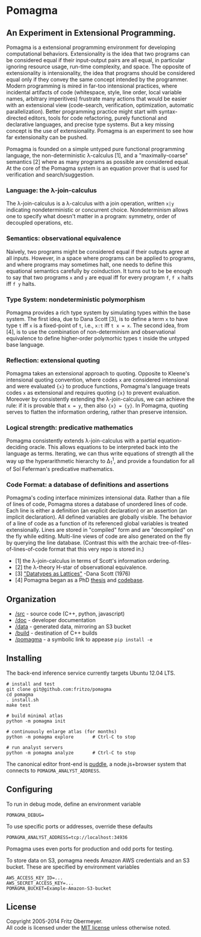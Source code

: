 # Pomagma

## An Experiment in Extensional Programming.

Pomagma is a extensional programming environment for developing computational behaviors.
Extensionality is the idea that two programs can be considered equal
if their input-output pairs are all equal,
in particular ignoring resource usage, run-time complexity, and space.
The opposite of extensionality is intensionality, the idea that programs
should be considered equal only if they convey the same concept intended
by the programmer.
Modern programming is mired in far-too intensional practices,
where incidental artifacts of code
(whitespace, style, line order, local variable names, arbitrary imperitives)
frustrate many actions that would be easier with an extensional view
(code-search, verification, optimization, automatic parallelization).
Better programming practice might start with
syntax-directed editors, tools for code refactoring,
purely functional and declarative languages,
and precise type systems.
But a key missing concept is the use of extensionality.
Pomagma is an experiment to see how far extensionalty can be pushed.

Pomagma is founded on a simple untyped pure functional programming language,
the non-deterministic &lambda;-calculus [1],
and a "maximally-coarse" semantics [2] where as many programs as possible
are considered equal.
At the core of the Pomagma system is an equation prover
that is used for verification and search/suggestion.

### Language: the &lambda;-join-calculus

The &lambda;-join-calculus is a &lambda;-calculus with a join operation,
written `x|y` indicating nondeterministic or concurrent choice.
Nondeterminism allows one to specify what doesn't matter in a program:
symmetry, order of decoupled operations, etc.

### Semantics: observational equivalence

Naively, two programs might be considered equal if their outputs agree at all inputs.
However, in a space where programs can be applied to programs,
and where programs may sometimes halt,
one needs to define this equational semantics carefully by coinduction.
It turns out to be be enough to say that two programs `x` and `y` are equal
iff for every program `f`, `f x` halts iff `f y` halts.

### Type System: nondeterministic polymorphism

Pomagma provides a rich type system by simulating types within the base system.
The first idea, due to Dana Scott [3], is to define a term `x` to have type `t`
iff `x` is a fixed-point of `t`, i.e., `x:t` iff `t x = x`.
The second idea, from [4], is to use the combination of non-determinism and
observational equivalence to define higher-order polymorhic types `t`
inside the untyped base language.

### Reflection: extensional quoting

Pomagma takes an extensional approach to quoting.
Opposite to Kleene's intensional quoting convention,
where codes `x` are considered intensional and were evaluated `{x}`
to produce functions, Pomagma's language treats codes `x` as
extensional and requires quoting `{x}` to prevent evaluation.
Moreover by consistently extending the &lambda;-join-calculus,
we can achieve the rule: if it is provable that `x = y`, then also `{x} = {y}`.
In Pomagma, quoting serves to flatten the information ordering,
rather than preserve intension.

### Logical strength: predicative mathematics

Pomagma consistently extends &lambda;-join-calculus with
a partial equation-deciding oracle.
This allows equations to be interpreted back into the language as terms.
Iterating, we can thus write equations of strength all the way up the
hyperarithmetic hierarchy to &Delta;<sub>1</sub><sup>1</sup>,
and provide a foundation for all of Sol Feferman's predicative mathematics.

### Code Format: a database of definitions and assertions

Pomagma's coding interface minimizes intensional data.
Rather than a file of lines of code,
Pomagma stores a database of unordered lines of code.
Each line is either a definition (an explicit declaration)
or an assertion (an implicit declaration).
All defined variables are globally visible.
The behavior of a line of code as a function of its referenced global variables
is treated extensionally.
Lines are stored in "compiled" form and are "decompiled" on the fly while editing.
Multi-line views of code are also generated on the fly by querying the line database.
(Contrast this with the archaic tree-of-files-of-lines-of-code format
that this very repo is stored in.)

- [1] the &lambda;-join-calculus in terms of Scott's information ordering.
- [2] the &lambda;-theory H-star of observational equivalence.
- [3] ["Datatypes as Lattices"](http://www.cs.ox.ac.uk/files/3287/PRG05.pdf) -Dana Scott (1976)
- [4] Pomagma began as a PhD [thesis](http://fritzo.org/thesis.pdf) and
    [codebase](http://github.com/fritzo/Johann).

## Organization

- [/src](src) - source code (C++, python, javascript)
- [/doc](doc) - developer documentation
- [/data](data) - generated data, mirroring an S3 bucket
- [/build](build) - destination of C++ builds
- [/pomagma](pomagma) - a symbolic link to appease `pip install -e`

## Installing

The back-end inference service currently targets Ubuntu 12.04 LTS.

    # install and test
    git clone git@github.com:fritzo/pomagma
    cd pomagma
    . install.sh
    make test

    # build minimal atlas
    python -m pomagma init

    # continuously enlarge atlas (for months)
    python -m pomagma explore       # Ctrl-C to stop

    # run analyst servers
    python -m pomagma analyze       # Ctrl-C to stop

The canonical editor front-end is [puddle](https://github.com:fritzo/puddle),
a node.js+browser system that connects to `POMAGMA_ANALYST_ADDRESS`.

## Configuring

To run in debug mode, define an environment variable

    POMAGMA_DEBUG=

To use specific ports or addresses, override these defaults

    POMAGMA_ANALYST_ADDRESS=tcp://localhost:34936

Pomagma uses even ports for production and odd ports for testing.

To store data on S3, pomagma needs Amazon AWS credentials and an S3 bucket.
These are specified by environment variables

    AWS_ACCESS_KEY_ID=...
    AWS_SECRET_ACCESS_KEY=...
    POMAGMA_BUCKET=Example-Amazon-S3-bucket

## License

Copyright 2005-2014 Fritz Obermeyer.<br/>
All code is licensed under the [MIT license](/LICENSE) unless otherwise noted.
